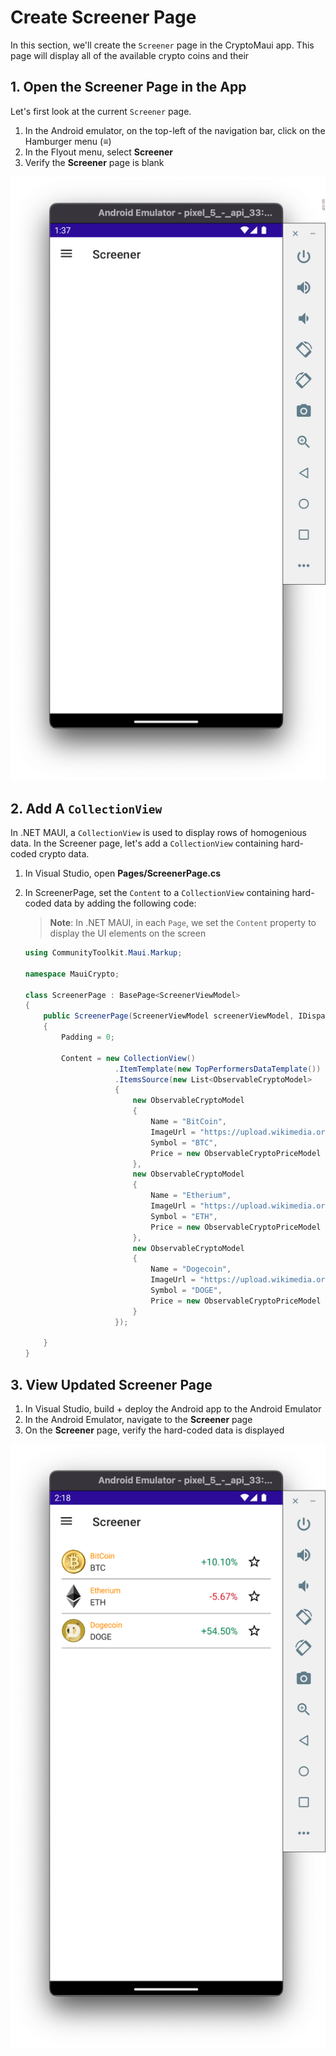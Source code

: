 # Create Screener Page

In this section, we'll create the `Screener` page in the CryptoMaui app. This page will display all of the available crypto coins and their 

## 1. Open the Screener Page in the App

Let's first look at the current `Screener` page.

1. In the Android emulator, on the top-left of the navigation bar, click on the Hamburger menu (**≡**)
2. In the Flyout menu, select **Screener**
3. Verify the **Screener** page is blank

![Blank Screener Page](../images/blank_screener_page.png)

## 2. Add A `CollectionView`

In .NET MAUI, a `CollectionView` is used to display rows of homogenious data. In the Screener page, let's add a `CollectionView` containing hard-coded crypto data.

1. In Visual Studio, open **Pages/ScreenerPage.cs**
2. In ScreenerPage, set the `Content` to a `CollectionView` containing hard-coded data by adding the following code:
    > **Note**: In .NET MAUI, in each `Page`, we set the `Content` property to display the UI elements on the screen

    ```cs
    using CommunityToolkit.Maui.Markup;

    namespace MauiCrypto;

    class ScreenerPage : BasePage<ScreenerViewModel>
    {
        public ScreenerPage(ScreenerViewModel screenerViewModel, IDispatcher dispatcher) : base(screenerViewModel, dispatcher, "Screener", false)
        {
            Padding = 0;

            Content = new CollectionView()
                        .ItemTemplate(new TopPerformersDataTemplate())
                        .ItemsSource(new List<ObservableCryptoModel>
                        {
                            new ObservableCryptoModel
                            {
                                Name = "BitCoin",
                                ImageUrl = "https://upload.wikimedia.org/wikipedia/commons/5/50/Bitcoin.png",
                                Symbol = "BTC",
                                Price = new ObservableCryptoPriceModel { Change24Hour = 0.101 }
                            },
                            new ObservableCryptoModel
                            {
                                Name = "Etherium",
                                ImageUrl = "https://upload.wikimedia.org/wikipedia/commons/thumb/0/05/Ethereum_logo_2014.svg/471px-Ethereum_logo_2014.svg.png",
                                Symbol = "ETH",
                                Price = new ObservableCryptoPriceModel { Change24Hour = -0.0567 }
                            },
                            new ObservableCryptoModel
                            {
                                Name = "Dogecoin",
                                ImageUrl = "https://upload.wikimedia.org/wikipedia/en/d/d0/Dogecoin_Logo.png",
                                Symbol = "DOGE",
                                Price = new ObservableCryptoPriceModel { Change24Hour = 0.545 }
                            }
                        });

        }
    }
    ```

## 3. View Updated Screener Page

1. In Visual Studio, build + deploy the Android app to the Android Emulator
2. In the Android Emulator, navigate to the **Screener** page
3. On the **Screener** page, verify the hard-coded data is displayed

![Hard Coded Data on Screener Page](../images/screenerpage_hardcoded_data.png)